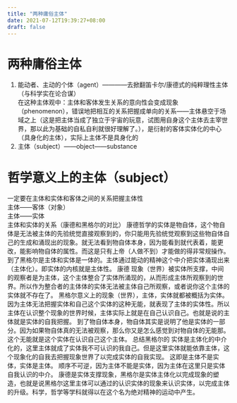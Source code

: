 ```yaml
---
title: "两种庸俗主体"
date: 2021-07-12T19:39:27+08:00
draft: false
---
```


# 两种庸俗主体  

1. 能动者、主动的个体（agent）————去掀翻笛卡尔/康德式的纯粹理性主体 （与科学实在论合谋）<br>
在这种主体观中：主体和客体发生关系的意向性会变成现象（phenomenon），错误地把相互的关系把握成单向的关系——主体悬空于场域之上（这是把主体当成了独立于宇宙的玩意，试图用自身这个主体去主宰世界，那以此为基础的自私自利就很好理解了。），是衍射的客体实体化的中心（具身化的主体），实际上主体不是具身化的
2. 主体（subject）——object——substance

# 哲学意义上的主体（subject）
一定要在主体和实体和客体之间的关系把握主体性<br>
主体——客体（对象）<br>
主体——实体<br>
主体和实体的关系（康德和黑格尔的对比）
康德哲学的实体是物自体，这个物自体是无法被主体的先验统觉直接观察到的，你只能用先验统觉观察到这些物自体自己的生成和涌现出的现象。就无法看到物自体本身，因为能看到就代表着，能更改，能影响物自体的属性。而这是只有上帝（人做不到）才能做的得非常规操作。
到了黑格尔是主体和实体是一体的。主体通过能动的精神这个中介把实体涌现出来（主体化）。即实体的内核就是主体性。
康德 现象（世界）被实体所支撑，中间的观察者是为主体，这个主体整合了实体所涌现的，从而形成主体所观察到的世界。所以作为整合者的主体体的实体无法被主体自己所观察，或者说你这个主体的实体就不存在了。
黑格尔意义上的现象（世界），主体，实体就都被概括为实体。因为主体无法把握实体和自己这个实体的这种无能，就表现了主体的实体性。所以主体在认识整个现象的世界时候，主体实际上就是在自己认识自己。也就是说的主体就是实体的自我把握。
到了物自体本身，物自体其实是说明了他是实体的一部分。因为如果物自体真的无法被观察，那么你又是怎么感觉到对物自体的无能那。这个无能就是这个实体在认识自己这个主体。
总结黑格尔的  实体是主体化的中介化的，这里主体就成了实体我不可认识的我自己。但是这里实体就能依靠主体，这个现象化的自我去把握现象世界了以完成实体的自我实现。
这即是主体不是实体，实体是主体。
顺序不可逆，因为主体不能是实体，因为主体在这里只是实体自我认识的中介。
康德是实体支撑现象，黑格尔是实体主体化以完成现象的塑造，也就是说黑格尔这里主体可以通过的认识实体的现象来认识实体，以完成主体的升级。科学，哲学等学科就得以在这个名为绝对精神的运动中产生。

